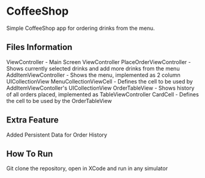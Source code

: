 # CoffeeShop

Simple CoffeeShop app for ordering drinks from the menu.

## Files Information

ViewController - Main Screen ViewController
PlaceOrderViewController - Shows currently selected drinks and add more drinks from the menu
AddItemViewController - Shows the menu, implemented as 2 column UICollectionView
MenuCollectionViewCell - Defines the cell to be used by AddItemViewContoller's UICollectionView
OrderTableView - Shows history of all orders placed, implemented as TableViewController
CardCell - Defines the cell to be used by the OrderTableView

## Extra Feature

Added Persistent Data for Order History

## How To Run

Git clone the repository, open in XCode and run in any simulator
